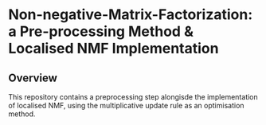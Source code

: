 # Non-negative-Matrix-Factorization: a Pre-processing Method & Localised NMF Implementation 

## Overview 

This repository contains a preprocessing step alongisde the implementation of localised NMF, using the multiplicative update rule as an optimisation method. 

